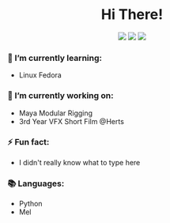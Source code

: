 <h1 align="center">Hi There!</h1>
<p align="center"}>
  <img src="https://img.shields.io/badge/Maya-37A5CC?style=for-the-badge&logo=autodeskmaya&logoColor=white">
  <img src="https://img.shields.io/badge/Python-FFD43B?style=for-the-badge&logo=python&logoColor=blue">
  <img src="https://img.shields.io/badge/Qt-41CD52?style=for-the-badge&logo=Qt&logoColor=white">
</p>


### 🌱 I’m currently learning:
- Linux Fedora

### 🔭 I’m currently working on:
- Maya Modular Rigging
- 3rd Year VFX Short Film @Herts

### ⚡ Fun fact:
- I didn't really know what to type here

### 📚 Languages:
- Python
- Mel
